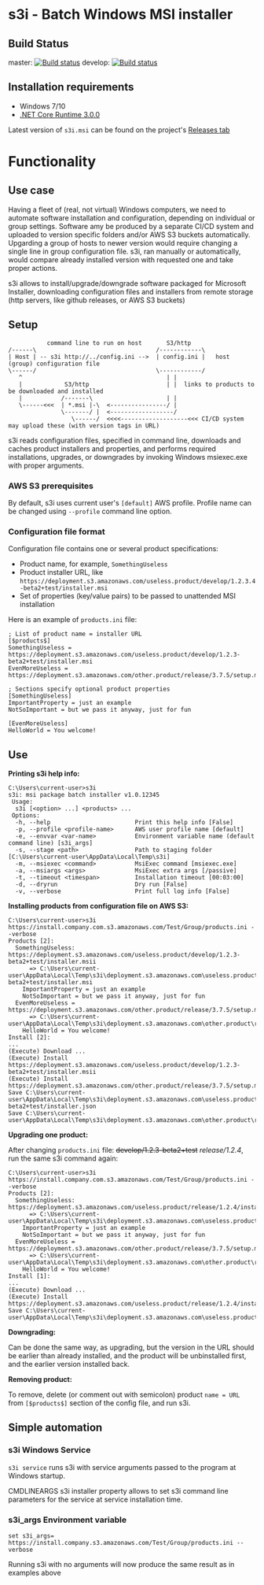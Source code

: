 # s3i - Batch Windows MSI installer 

## Build Status

  master:
[![Build status](https://ci.appveyor.com/api/projects/status/s5poqaqr1xn2e5ml/branch/master?svg=true)](https://ci.appveyor.com/project/OlegBoulanov/s3i/branch/master)
  develop:
[![Build status](https://ci.appveyor.com/api/projects/status/s5poqaqr1xn2e5ml/branch/develop?svg=true)](https://ci.appveyor.com/project/OlegBoulanov/s3i/branch/develop)

## Installation requirements

- Windows 7/10
- [.NET Core Runtime 3.0.0](https://dotnet.microsoft.com/download/dotnet-core/3.0)

Latest version of `s3i.msi` can be found on the project's [Releases tab](https://github.com/OlegBoulanov/s3i/releases)

# Functionality

## Use case
Having a fleet of (real, not virtual) Windows computers, we need to automate software installation and configuration, depending on individual or group settings. Software amy be produced by a separate CI/CD system and uploaded to version specific folders and/or AWS S3 buckets automatically. Upgarding a group of hosts to newer version would require changing a single line in group configuration file. s3i, ran manually or automatically, would compare already installed version with requested one and take proper actions.

s3i allows to install/upgrade/downgrade software packaged for Microsoft Installer, downloading configuration files and installers from remote storage (http servers, like github releases, or AWS S3 buckets)

## Setup

```
           command line to run on host       S3/http
/------\                                  /------------\
| Host | -- s3i http://../config.ini -->  | config.ini |   host (group) configuration file
\------/                                  \------------/
   ^                                         | |
   |            S3/http                      | |  links to products to be downloaded and installed
   |           /-------\                     | |
   \------<<<  | *.msi |-\  <----------------/ |
               \-------/ |  <------------------/
                  \------/  <<<<-------------------<<< CI/CD system may upload these (with version tags in URL)
```
s3i reads configuration files, specified in command line, downloads and caches product installers and properties, and performs required installations, upgrades, or downgrades by invoking Windows msiexec.exe with proper arguments.

### AWS S3 prerequisites

By default, s3i uses current user's `[default]` AWS profile. Profile name can be changed using `--profile` command line option.

### Configuration file format

Configuration file contains one or several product specifications:
- Product name, for example, `SomethingUseless`
- Product installer URL, like `https://deployment.s3.amazonaws.com/useless.product/develop/1.2.3.4-beta2+test/installer.msi`
- Set of properties (key/value pairs) to be passed to unattended MSI installation

Here is an example of `products.ini` file:
```
; List of product name = installer URL
[$products$]
SomethingUseless = https://deployment.s3.amazonaws.com/useless.product/develop/1.2.3-beta2+test/installer.msi
EvenMoreUseless = https://deployment.s3.amazonaws.com/other.product/release/3.7.5/setup.msi

; Sections specify optional product properties
[SomethingUseless]
ImportantProperty = just an example
NotSoImportant = but we pass it anyway, just for fun

[EvenMoreUseless]
HelloWorld = You welcome!
```
## Use

__Printing s3i help info:__
```
C:\Users\current-user>s3i
s3i: msi package batch installer v1.0.12345
 Usage:
  s3i [<option> ...] <products> ...
 Options:
  -h, --help                        Print this help info [False]
  -p, --profile <profile-name>      AWS user profile name [default]
  -e, --envvar <var-name>           Environment variable name (default command line) [s3i_args]
  -s, --stage <path>                Path to staging folder [C:\Users\current-user\AppData\Local\Temp\s3i]
  -m, --msiexec <command>           MsiExec command [msiexec.exe]
  -a, --msiargs <args>              MsiExec extra args [/passive]
  -t, --timeout <timespan>          Installation timeout [00:03:00]
  -d, --dryrun                      Dry run [False]
  -v, --verbose                     Print full log info [False]
```

__Installing products from configuration file on AWS S3:__
```
C:\Users\current-user>s3i https://install.company.com.s3.amazonaws.com/Test/Group/products.ini --verbose
Products [2]:
  SomethingUseless: https://deployment.s3.amazonaws.com/useless.product/develop/1.2.3-beta2+test/installer.msii
      => C:\Users\current-user\AppData\Local\Temp\s3i\deployment.s3.amazonaws.com\useless.product/develop/1.2.3-beta2+test/installer.msi
    ImportantProperty = just an example
    NotSoImportant = but we pass it anyway, just for fun
  EvenMoreUseless = https://deployment.s3.amazonaws.com/other.product/release/3.7.5/setup.msi
      => C:\Users\current-user\AppData\Local\Temp\s3i\deployment.s3.amazonaws.com\other.product\release\3.7.5\setup.msi
    HelloWorld = You welcome!
Install [2]:
...
(Execute) Download ...
(Execute) Install https://deployment.s3.amazonaws.com/useless.product/develop/1.2.3-beta2+test/installer.msii
(Execute) Install https://deployment.s3.amazonaws.com/other.product/release/3.7.5/setup.msi
Save C:\Users\current-user\AppData\Local\Temp\s3i\deployment.s3.amazonaws.com\useless.product/develop/1.2.3-beta2+test/installer.json
Save C:\Users\current-user\AppData\Local\Temp\s3i\deployment.s3.amazonaws.com\other.product\release\3.7.5\setup.json
```

__Upgrading one product:__

After changing `products.ini` file: ~~develop/1.2.3-beta2+test~~ _release/1.2.4_, run the same s3i command again:
```
C:\Users\current-user>s3i https://install.company.com.s3.amazonaws.com/Test/Group/products.ini --verbose
Products [2]:
  SomethingUseless: https://deployment.s3.amazonaws.com/useless.product/release/1.2.4/installer.msii
      => C:\Users\current-user\AppData\Local\Temp\s3i\deployment.s3.amazonaws.com\useless.product/release/1.2.4/installer.msi
    ImportantProperty = just an example
    NotSoImportant = but we pass it anyway, just for fun
  EvenMoreUseless = https://deployment.s3.amazonaws.com/other.product/release/3.7.5/setup.msi
      => C:\Users\current-user\AppData\Local\Temp\s3i\deployment.s3.amazonaws.com\other.product\release\3.7.5\setup.msi
    HelloWorld = You welcome!
Install [1]:
...
(Execute) Download ...
(Execute) Install https://deployment.s3.amazonaws.com/useless.product/release/1.2.4/installer.msi
Save C:\Users\current-user\AppData\Local\Temp\s3i\deployment.s3.amazonaws.com\useless.product/release/1/2/4/installer.json
```

__Downgrading:__

Can be done the same way, as upgrading, but the version in the URL should be earlier than already installed, and the product will be unbinstalled first, and the earlier version installed back.

__Removing product:__

To remove, delete (or comment out with semicolon) product `name = URL` from `[$products$]` section of the config file, and run s3i.

## Simple automation

### s3i Windows Service

`s3i service` runs s3i with service arguments passed to the program at Windows startup.

CMDLINEARGS s3i installer property allows to set s3i command line parameters for the service at service installation time.

### s3i_args Environment variable

`set s3i_args= https://install.company.s3.amazonaws.com/Test/Group/products.ini --verbose`

Running s3i with no arguments will now produce the same result as in examples above
